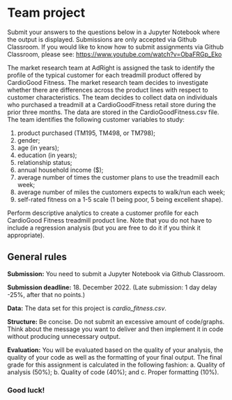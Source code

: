 # Team project
Submit your answers to the questions below in a Jupyter Notebook where the output is displayed. Submissions are only accepted via Github Classroom. If you would like to know how to submit assignments via Github Classroom, please see: https://www.youtube.com/watch?v=ObaFRGp_Eko

The market research team at AdRight is assigned the task to identify the profile of the typical customer for each treadmill product offered by CardioGood Fitness. The market research team decides to investigate whether there are differences across the product lines with respect to customer characteristics. The team decides to collect data on individuals who purchased a treadmill at a CardioGoodFitness retail store during the prior three months. The data are stored in the CardioGoodFitness.csv file. The team identifies the following customer variables to study: 


1. product purchased (TM195, TM498, or TM798);
2. gender;
3. age (in years);
4. education (in years);
5. relationship status;
6. annual household income (\$);
7. average number of times the customer plans to use the treadmill each week;
8. average number of miles the customers expects to walk/run each week;
9. self-rated fitness on a 1-5 scale (1 being poor, 5 being excellent shape).


Perform descriptive analytics to create a customer profile for each CardioGood Fitness treadmill product line. Note that you do not have to include a regression analysis (but you are free to do it if you think it appropriate).


## General rules
**Submission:**  You need to submit a Jupyter Notebook via Github Classroom.


**Submission deadline:** 18. December 2022. (Late submission: 1 day delay -25\%, after that no points.)


**Data:** The data set for this project is *cardio\_fitness.csv*.


**Structure:** Be concise. Do not submit an excessive amount of code/graphs. Think about the message you want to deliver and then implement it in code without producing unnecessary output.


**Evaluation:** You will be evaluated based on the quality of your analysis, the quality of your code as well as the formatting of your final output. The final grade for this assignment is calculated in the following fashion:
a. Quality of analysis (50\%);
b. Quality of code (40\%); and
c. Proper formatting (10\%).

### Good luck!



